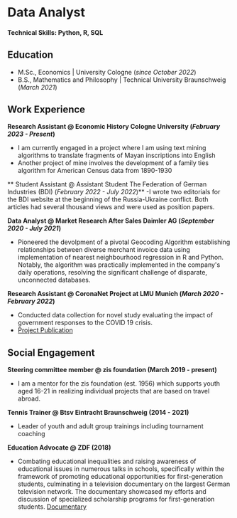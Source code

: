 # Data Analyst

#### Technical Skills: Python, R, SQL

## Education							       		
- M.Sc., Economics	| University Cologne (_since October 2022_)         		
- B.S., Mathematics and Philosophy | Technical University Braunschweig (_March 2021_)

## Work Experience

**Research Assistant @ Economic History Cologne University (_February 2023 - Present_)**
- I am currently engaged in a project where I am using text mining algorithms to translate fragments of Mayan inscriptions into English
- Another project of mine involves the development of a family ties algorithm for American Census data from 1890-1930

** Student Assistant @ Assistant Student The Federation of German Industries (BDI) (_February 2022 - July 2022_)**
-I wrote two editorials for the BDI website at the beginning of the Russia-Ukraine conflict. Both articles had several thousand views and were used as position papers. 

**Data Analyst @ Market Research After Sales Daimler AG (_September 2020 - July 2021_)**
- Pioneered the devolpment of a pivotal Geocoding Algorithm establishing relationships between diverse merchant invoice data using implementation of nearest neighbourhood regression in R and Python. Notably, the algorithm was practically implemented in the company's daily operations, resolving the significant challenge of disparate, unconnected databases. 
  

**Research Assistant @ CoronaNet Project at LMU Munich (_March 2020 - February 2022_)**
- Conducted data collection for novel study evaluating the impact of government responses to the COVID 19 crisis.
- [Project Publication](https://www.nature.com/articles/s41562-020-0909-7)

## Social Engagement 

**Steering committee member @ zis foundation (March 2019 - present)**
- I am a mentor for the zis foundation (est. 1956) which supports youth aged 16-21 in realizing individual projects that are based on travel abroad. 

**Tennis Trainer @ Btsv Eintracht Braunschweig (2014 - 2021)**
- Leader of youth and adult group trainings including tournament coaching 

**Education Advocate @ ZDF (2018)**
- Combating educational inequalities and raising awareness of educational issues in numerous talks in schools, specifically within the framework of promoting educational opportunities for first-generation students, culminating in a television documentary on the largest German television network. The documentary showcased my efforts and discussion of specialized scholarship programs for first-generation students.
[Documentary](https://www.youtube.com/watch?v=kfKCBck-NYI)





